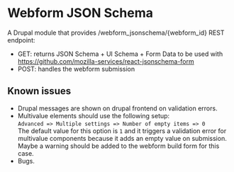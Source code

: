 # Webform JSON Schema

A Drupal module that provides /webform_jsonschema/{webform_id} REST endpoint:
- GET: returns JSON Schema + UI Schema + Form Data to be used with https://github.com/mozilla-services/react-jsonschema-form
- POST: handles the webform submission

## Known issues

- Drupal messages are shown on drupal frontend on validation errors.
- Multivalue elements should use the following setup:  
`Advanced => Multiple settings => Number of empty items => 0`  
The default value for this option is `1` and it triggers a validation error for multivalue components because it adds an empty value on submission.  
Maybe a warning should be added to the webform build form for this case.
- Bugs.
